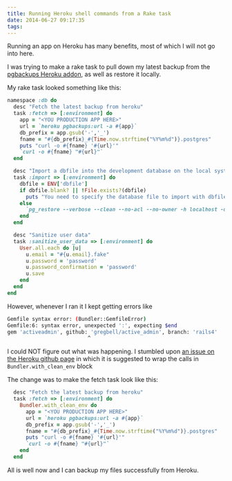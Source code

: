 ```yaml
---
title: Running Heroku shell commands from a Rake task
date: 2014-06-27 09:17:35
tags:
---
```


Running an app on Heroku has many benefits, most of which I will not go into here.

I was trying to make a rake task to pull down my latest backup from the [pgbackups Heroku addon](https://addons.heroku.com/pgbackups), as well as restore it locally.

My rake task looked something like this:

``` ruby
namespace :db do
  desc "Fetch the latest backup from heroku"
  task :fetch => [:environment] do
    app = "<YOU PRODUCTION APP HERE>"
    url = `heroku pgbackups:url -a #{app}`
    db_prefix = app.gsub('-','_')
    fname = "#{db_prefix}_#{Time.now.strftime("%Y%m%d")}.postgres"
    puts "curl -o #{fname} '#{url}'"
    `curl -o #{fname} "#{url}"`
  end

  desc "Import a dbfile into the development database on the local system"
  task :import => [:environment] do
    dbfile = ENV['dbfile']
    if dbfile.blank? || !File.exists?(dbfile)
      puts "You need to specify the database file to import with dbfile=<filename>"
    else
      `pg_restore --verbose --clean --no-acl --no-owner -h localhost -d <YOUR LOCAL DB HERE> #{dbfile}`
    end
  end

  desc "Sanitize user data"
  task :sanitize_user_data => [:environment] do
    User.all.each do |u|
      u.email = "#{u.email}.fake"
      u.password = 'password'
      u.password_confirmation = 'password'
      u.save
    end
  end
end
```

However, whenever I ran it I kept getting errors like

``` bash
Gemfile syntax error: (Bundler::GemfileError)
Gemfile:6: syntax error, unexpected ':', expecting $end
gem 'activeadmin', github: 'gregbell/active_admin', branch: 'rails4'
                          ^
```
I could NOT figure out what was happening. I stumbled upon [an issue on the Heroku github page](https://github.com/heroku/heroku/issues/617) in which it is suggested to wrap the calls in `Bundler.with_clean_env` block

The change was to make the fetch task look like this:

``` ruby
  desc "Fetch the latest backup from heroku"
  task :fetch => [:environment] do
    Bundler.with_clean_env do
      app = "<YOU PRODUCTION APP HERE>"
      url = `heroku pgbackups:url -a #{app}`
      db_prefix = app.gsub('-','_')
      fname = "#{db_prefix}_#{Time.now.strftime("%Y%m%d")}.postgres"
      puts "curl -o #{fname} '#{url}'"
      `curl -o #{fname} "#{url}"`
    end
  end
```

All is well now and I can backup my files successfully from Heroku.
